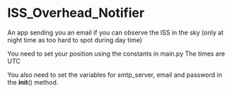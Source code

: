 # ISS_Overhead_Notifier
An app sending you an email if you can observe the ISS in the sky (only at night time as too hard to spot during day time)

You need to set your position using the constants in main.py
The times are UTC

You also need to set the variables for smtp_server, email and password in the __init__() method.
